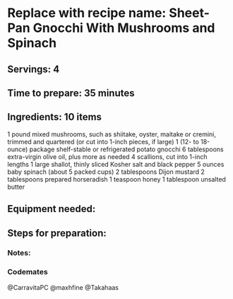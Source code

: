 # Replace with recipe name: Sheet-Pan Gnocchi With Mushrooms and Spinach

## Servings: 4

## Time to prepare: 35 minutes

## Ingredients: 10 items
1 pound mixed mushrooms, such as shiitake, oyster, maitake or cremini, trimmed and quartered (or cut into 1-inch pieces, if large)
1 (12- to 18-ounce) package shelf-stable or refrigerated potato gnocchi
6 tablespoons extra-virgin olive oil, plus more as needed
4 scallions, cut into 1-inch lengths
1 large shallot, thinly sliced Kosher salt and black pepper
5 ounces baby spinach (about 5 packed cups)
2 tablespoons Dijon mustard
2 tablespoons prepared horseradish
1 teaspoon honey
1 tablespoon unsalted butter



## Equipment needed:


## Steps for preparation:



### Notes:



### Codemates #
@CarravitaPC
@maxhfine
@Takahaas
